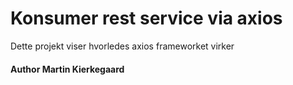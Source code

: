 # Konsumer rest service via axios 
Dette projekt viser hvorledes axios frameworket virker

#### Author Martin Kierkegaard
